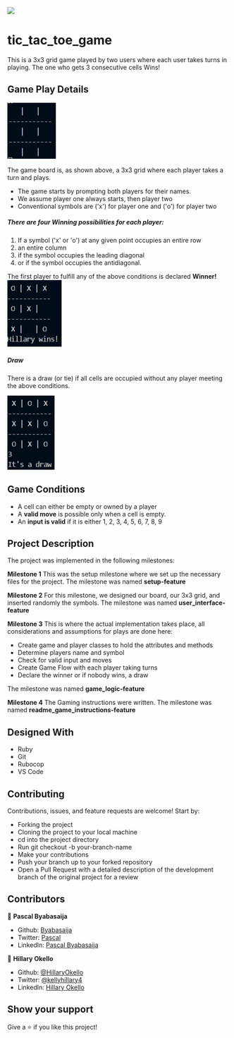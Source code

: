 ![](https://img.shields.io/badge/Microverse-blueviolet)
# tic_tac_toe_game
This is a 3x3 grid game played by two users where each user takes turns in playing. The one who gets 3 consecutive cells Wins!

## Game Play Details

![screenshot](assets/board.PNG)

The game board is, as shown above, a 3x3 grid where each player takes a turn and plays.

- The game starts by prompting both players for their names.
- We assume player one always starts, then player two
- Conventional symbols are ('x') for player one and ('o') for player two

##### There are four Winning possibilities for each player:

1) If a symbol ('x' or 'o') at any given point occupies an entire row
2) an entire column
3) if the symbol occupies the leading diagonal
4) or if the symbol occupies the antidiagonal.

 The first player to fulfill any of the above conditions is declared **Winner!**
![screenshot](assets/winning.PNG)

##### Draw

There is a draw (or tie) if all cells are occupied without any player meeting the above conditions.

![screenshot](assets/draw.PNG)

## Game Conditions

- A cell can either be empty or owned by a player
- A **valid move** is possible only when a cell is empty.
- An **input is valid** if it is either 1, 2, 3, 4, 5, 6, 7, 8, 9

## Project Description

The project was implemented in the following milestones:

**Milestone 1**
This was the setup milestone where we set up the necessary files for the project. The milestone was named **setup-feature**

**Milestone 2**
For this milestone, we designed our board, our 3x3 grid, and inserted randomly the symbols. The milestone was named  **user_interface-feature**

**Milestone 3**
This is where the actual implementation takes place, all considerations and assumptions for plays are done here:

- Create game and player classes to hold the attributes and methods
- Determine players name and symbol
- Check for valid input and moves
- Create Game Flow with each player taking turns
- Declare the winner or if nobody wins, a draw

The milestone was named  **game_logic-feature**

**Milestone 4**
The Gaming instructions were written. The milestone was named **readme_game_instructions-feature**

## Designed With
- Ruby
- Git
- Rubocop
- VS Code
## Contributing

Contributions, issues, and feature requests are welcome! Start by:
  - Forking the project
  - Cloning the project to your local machine
  - cd into the project directory
  - Run git checkout -b your-branch-name
  - Make your contributions
  - Push your branch up to your forked repository
  - Open a Pull Request with a detailed description of the development branch of the original project for a review

  ## Contributors

👤 **Pascal Byabasaija**

- Github: [Byabasaija](https://github.com/Byabasaija)
- Twitter: [Pascal](https://twitter.com/byabashaijapoet)
- LinkedIn: [Pascal Byabasaija](https://www.linkedin.com/in/pascal-byabasaija-80578814b/)

👤  **Hillary Okello**

- Github: [@HillaryOkello](https://github.com/HillaryOkello)
- Twitter: [@kellyhillary4](https://twitter.com/Kellyhillary4)
- LinkedIn: [Hillary Okello](https://www.linkedin.com/in/hillary-okello-b173101a4/)

## Show your support

Give a  ⭐️ if you like this project!
